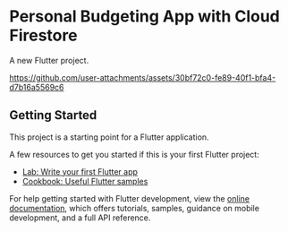 # Personal Budgeting App with Cloud Firestore

A new Flutter project.

https://github.com/user-attachments/assets/30bf72c0-fe89-40f1-bfa4-d7b16a5569c6

## Getting Started

This project is a starting point for a Flutter application.

A few resources to get you started if this is your first Flutter project:

- [Lab: Write your first Flutter app](https://docs.flutter.dev/get-started/codelab)
- [Cookbook: Useful Flutter samples](https://docs.flutter.dev/cookbook)

For help getting started with Flutter development, view the
[online documentation](https://docs.flutter.dev/), which offers tutorials,
samples, guidance on mobile development, and a full API reference.

